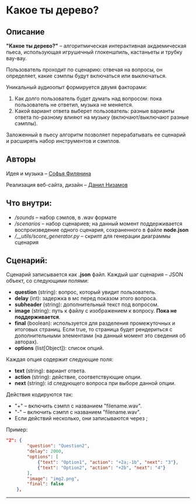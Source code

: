 # Какое ты дерево?
## Описание

**"Какое ты дерево?"** – алгоритмическая интерактивная акдаемическая пьеса, использующая игрушечный глокеншпиль, кастаньеты и трубку вау-вау.

Пользователь проходит по сценарию: отвечая на вопросы, он определяет, какие сэмплы будут включаться или выключаться.

Уникальный аудиоопыт формируется двумя факторами:
1. Как долго пользователь будет думать над вопросом: пока пользователь не ответил, музыка не меняется.
2. Какой вариант ответа выберет пользователь: разные варианты ответа по-разному влияют на музыку (включают/выключают разные сэмплы).

Заложенный в пьесу алгоритм позволяет перерабатывать ее сценарий и расширять набор инструментов и сэмплов.

## Авторы

Идея и музыка – [Софья Филянина](https://vk.com/buongiorno001)

Реализация веб-сайта, дизайн – [Данил Низамов](https://vk.com/nizamovdanil)

## Что внутри:

- _/sounds_ – набор сэмлов, в .wav формате
- _/scenarios_ – набор сценариев; на данный момент поддерживается воспроизведение одного сценария, сохраненного в файле **node.json**
- */__utils/score_generator.py* – скрипт для генерации диаграммы сценария

## Сценарий:

Сценарий записывается как **.json** файл. Каждый шаг сценария – JSON объект, со следующими полями:
- **question** (string): вопрос, который увидит пользователь.
- **delay** (int): задержка в мс перед показом этого вопроса.
- **subheader** (string): дополнительный текст под вопросом.
- **image** (string): путь к файлу с изображением к вопросу. **Пока не поддерживается**.
- **final** (boolean): используется для разделения промежуточных и итоговых страниц. Если true, то страница будет рендериться с дополнительными элементами (на данный момент это сведения об авторах).
- **options** (list[Object]): список опций.

Каждая опция содержит следующие поля:
- **text** (string): вариант ответа.
- **action** (string): действие, соответствующие опции.
- **next** (string): id следующего вопроса при выборе данной опции.

Действия кодируются так:
- "+<filename>" – включить сэмпл с названием "filename.wav".
- "-<filename>" – включить сэмпл с названием "filename.wav".
- Если действий несколько, они записываются через ;

Пример:

```json
"2": {
        "question": "Question2",
        "delay": 2000,
        "options": [
            {"text": "Option1", "action": "+2a;-1b", "next": "3"},
            {"text": "Option2", "action": "+2b", "next": "4"}
        ],
        "image": "img2.png",
        "final": false
    },
```

---
